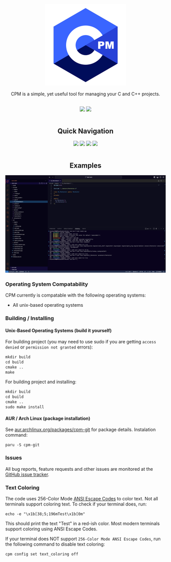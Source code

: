<div align="center">
  <img height=256 src=assets/CPM_LOGO.png><br>
  <p>CPM is a simple, yet useful tool for managing your C and C++ projects.</p>
  <br>
  <a href=https://github.com/vkeshav300/cpm/actions/workflows/codeql.yml><img src=https://github.com/vkeshav300/cpm/actions/workflows/codeql.yml/badge.svg></a>
  <a href=https://github.com/vkeshav300/cpm/actions/workflows/pages/pages-build-deployment><img src=https://github.com/vkeshav300/cpm/actions/workflows/pages/pages-build-deployment/badge.svg></a>
  <br><br>
  <h2>Quick Navigation</h2>
  <a href="https://github.com/vkeshav300/cpm/releases/?include_prereleases&sort=semver"><img src="https://img.shields.io/github/tag/vkeshav300/cpm"></a>
  <a href="ghttps://github.com/vkeshav300/cpm/wiki"><img src="https://img.shields.io/badge/Wiki-grey"></a>
  <a href="https://github.com/vkeshav300/cpm/issues"><img src="https://img.shields.io/badge/Issue_Tracker-grey"></a>
  <a href="https://github.com/vkeshav300/cpm?tab=readme-ov-file#building--installing"><img src="https://img.shields.io/badge/Installation_/_Building-blue"></a>
  <br><br>
  <h2>Examples</h2>
  <img src=assets/readme/1.png>
</div>

### Operating System Compatability
CPM currently is compatable with the following operating systems:
- All unix-based operating systems

### Building / Installing
#### Unix-Based Operating Systems (build it yourself)
For building project (you may need to use sudo if you are getting `access denied` or `permission not granted` errors):
```
mkdir build
cd build
cmake ..
make
```
For building project and installing:
```
mkdir build
cd build
cmake ..
sudo make install
```

#### AUR / Arch Linux (package installation)
See [aur.archlinux.org/packages/cpm-git](https://aur.archlinux.org/packages/cpm-git) for package details.
Instalation command:
```
paru -S cpm-git
```

### Issues
All bug reports, feature requests and other issues are monitored at the [GitHub issue tracker](https://github.com/vkeshav300/cpm/issues).

### Text Coloring
The code uses 256-Color Mode [ANSI Escape Codes](https://gist.github.com/fnky/458719343aabd01cfb17a3a4f7296797) to color text. Not all terminals support coloring text. To check if your terminal does, run: 
```
echo -e "\x1b[38;5;196mTest\x1b[0m"
```
This should print the text "Test" in a red-ish color. Most modern terminals support coloring using ANSI Escape Codes.

If your terminal does NOT support `256-Color Mode ANSI Escape Codes`, run the following command to disable text coloring:
```
cpm config set text_coloring off
```
